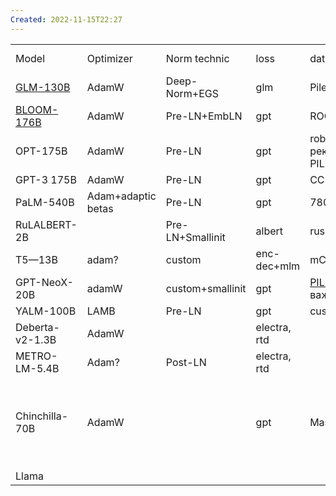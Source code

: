 ```yaml
---
Created: 2022-11-15T22:27
---
```

|                                                    |                    |                  |              |                                                                                                |       |          |            |       |              |               |       |                                              |
| -------------------------------------------------- | ------------------ | ---------------- | ------------ | ---------------------------------------------------------------------------------------------- | ----- | -------- | ---------- | ----- | ------------ | ------------- | ----- | -------------------------------------------- |
| Model                                              | Optimizer          | Norm technic     | loss         | dataset                                                                                        | depth | hidden   | activation | fp    | pos encoding | optimizations | batch | comment                                      |
| [GLM-130B](https://arxiv.org/pdf/2210.02414.pdf)   | AdamW              | Deep-Norm+EGS    | glm          | Pile+LAMBADA+dedup                                                                             | 70    | 12k      | GeGLU      | fp16  | RoPE         | ZERO          | 4k    |                                              |
| [BLOOM-176B](https://arxiv.org/pdf/2211.05100.pdf) | AdamW              | Pre-LN+EmbLN     | gpt          | ROOTS(500 hf datasets)+dedup                                                                   | 70    | 14k      | gelu       | bf16  | ALiBi        | ZERO-3D       | 2k    |                                              |
| OPT-175B                                           | AdamW              | Pre-LN           | gpt          | roberta+pile+pushshift+dedup. рекомендация обязательно дедупать PILE                           | 96    | 12k      | relu       | fp16  | APE          | ZERO-3D       | 2M    |                                              |
| GPT-3 175B                                         | AdamW              | Pre-LN           | gpt          | CC+Wiki+…                                                                                      | 96    | 12k      | gelu       | fp16  | APE          | ZERO-         | 3.2M  |                                              |
| PaLM-540B                                          | Adam+adaptic betas | Pre-LN           | gpt          | 780В(soc+web+books+git+wiki+news)                                                              |       |          | SwiGLU     | bf16  | RoPE         | DP+MP         | 2к    |                                              |
| RuLALBERT-2B                                       |                    | Pre-LN+Smallinit | albert       | rus+dedup                                                                                      |       |          | GeGLu      |       | RoPE         | albert+custom |       |                                              |
| T5—13B                                             | adam?              | custom           | enc-dec+mlm  | mC4+line-dedup                                                                                 | 48    | 1024,65k | gelu       | fp16? | relu         | DP+MP         |       |                                              |
| GPT-NeoX-20B                                       | adamW              | custom+smallinit | gpt          | [PILE](https://arxiv.org/pdf/2101.00027.pdf), интересное рассуждение про важность дедупликации | 44    | 6144,x4  | gelu       | fp16  | RoPE         | ZERO          | 12k   | без wt                                       |
| YALM-100B                                          | LAMB               | Pre-LN           | gpt          | custom-ru                                                                                      |       |          |            | bf16  |              | ZERO          |       |                                              |
| Deberta-v2-1.3B                                    | AdamW              |                  | electra, rtd |                                                                                                | 48    | 1536     | gelu?      |       |              | ZERO          |       |                                              |
| METRO-LM-5.4B                                      | Adam?              | Post-LN          | electra, rtd |                                                                                                | 64    | 2560     | gelu?      | fp16  | relpos       | ZERO-3D       | 2k    |                                              |
| Chinchilla-70B                                     | AdamW              |                  | gpt          | MassiveWeb(1.4T)                                                                               | 80    | 8192     | gelu?      | bf16  | ?            |               | 3M    | 1.4T токенов в обучении vs 200-400B у других |
| Llama                                              |                    |                  |              |                                                                                                |       |          | swiglu     | bf16  | relpos       | zero-3d       |       | 1.4T                                         |